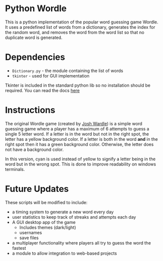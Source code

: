 # Python Wordle
This is a python implementation of the popular word guessing game 
Wordle. It uses a predefined list of words from a dictionary, generates
the index for the random word, and removes the word from the word
list so that no duplicate word is generated.

# Dependencies
- `Dictionary.py` - the module containing the list of words
- `tkinter` - used for GUI implementation

Tkinter is included in the standard python lib so no installation
should be required. You can read the docs [here](tkdocs.com/tutorial/install.html)

# Instructions
The original Wordle game (created by [Josh Wardle](https://powerlanguage.co.uk/)) 
is a simple word guessing game where a player has a maximum of
6 attempts to guess a single 5 letter word. If a letter is in
the word but not in the right spot, the letter has a yellow
background color. If a letter is both in the word **and** in the
right spot then it has a green background color. Otherwise, the 
letter does not have a background color.

In this version, cyan is used instead of yellow to signify a letter
being in the word but in the wrong spot. This is done to improve 
readability on windows terminals.

# Future Updates
These scripts will be modified to include:
- a timing system to generate a new word every day
- user statistics to keep track of streaks and attempts each day
- A GUI desktop app of the game
    - Includes themes (dark/light)
    - usernames
    - save files
- a multiplayer functionality where players all try to guess the
word the fastest
- a module to allow integration to web-based projects
